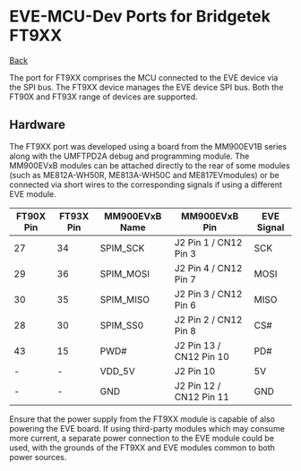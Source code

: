 # EVE-MCU-Dev Ports for Bridgetek FT9XX

[Back](../README.md)

The port for FT9XX comprises the MCU connected to the EVE device via the SPI bus. The FT9XX device manages the EVE device SPI bus. Both the FT90X and FT93X range of devices are supported.

## Hardware

The FT9XX port was developed using a board from the MM900EV1B series along with the UMFTPD2A debug and programming module. The MM900EVxB modules can be attached directly to the rear of some modules (such as ME812A-WH50R, ME813A-WH50C and ME817EVmodules) or be connected via short wires to the corresponding signals if using a different EVE module.

| FT90X Pin | FT93X Pin | MM900EVxB Name | MM900EVxB Pin | EVE Signal |
| --- | --- | --- | --- | --- |
| 27 | 34 | SPIM_SCK | J2 Pin 1 / CN12 Pin 3 | SCK |
| 29 | 36 | SPIM_MOSI | J2 Pin 4 / CN12 Pin 7 | MOSI |
| 30 | 35 | SPIM_MISO | J2 Pin 3 / CN12 Pin 6 | MISO |
| 28 | 30 | SPIM_SS0 | J2 Pin 2 / CN12 Pin 8 | CS# |
| 43 | 15 | PWD# | J2 Pin 13 / CN12 Pin 10 | PD# |
| - | - | VDD_5V | J2 Pin 10 | 5V |
| - | - | GND | J2 Pin 12 / CN12 Pin 11 | GND |

Ensure that the power supply from the FT9XX module is capable of also powering the EVE board. If using third-party modules which may consume more current, a separate power connection to the EVE module could be used, with the grounds of the FT9XX and EVE modules common to both power sources.
